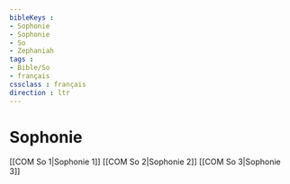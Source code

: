 ```yaml
---
bibleKeys : 
- Sophonie
- Sophonie
- So
- Zephaniah
tags : 
- Bible/So
- français
cssclass : français
direction : ltr
---
```


# Sophonie

[[COM So 1|Sophonie 1]]
[[COM So 2|Sophonie 2]]
[[COM So 3|Sophonie 3]]
